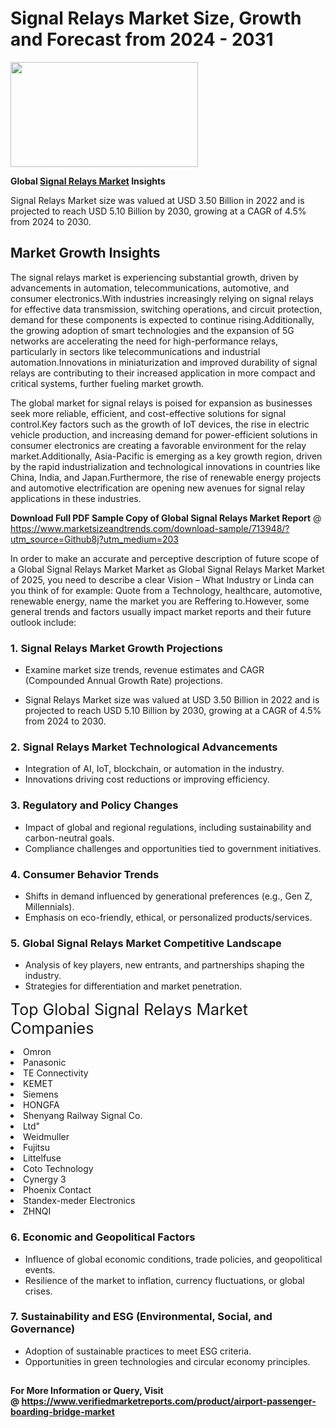 <H1>Signal Relays Market Size, Growth and Forecast from 2024 - 2031</H1><img class="aligncenter size-medium wp-image-584254" src="https://thirdeyenews.in/wp-content/uploads/2024/09/Global-Market-Research-300x168.jpeg" alt="" width="300" height="168" /><p><strong>Global&nbsp;<a href="https://www.marketsizeandtrends.com/download-sample/713948/?utm_source=Github8j?utm_medium=203">Signal Relays Market</a> Insights</strong></p><p>Signal Relays Market size was valued at USD 3.50 Billion in 2022 and is projected to reach USD 5.10 Billion by 2030, growing at a CAGR of 4.5% from 2024 to 2030.</p><p><h2>Market Growth Insights</h2> <p>The signal relays market is experiencing substantial growth, driven by advancements in automation, telecommunications, automotive, and consumer electronics.With industries increasingly relying on signal relays for effective data transmission, switching operations, and circuit protection, demand for these components is expected to continue rising.Additionally, the growing adoption of smart technologies and the expansion of 5G networks are accelerating the need for high-performance relays, particularly in sectors like telecommunications and industrial automation.Innovations in miniaturization and improved durability of signal relays are contributing to their increased application in more compact and critical systems, further fueling market growth.</p> <p>The global market for signal relays is poised for expansion as businesses seek more reliable, efficient, and cost-effective solutions for signal control.Key factors such as the growth of IoT devices, the rise in electric vehicle production, and increasing demand for power-efficient solutions in consumer electronics are creating a favorable environment for the relay market.Additionally, Asia-Pacific is emerging as a key growth region, driven by the rapid industrialization and technological innovations in countries like China, India, and Japan.Furthermore, the rise of renewable energy projects and automotive electrification are opening new avenues for signal relay applications in these industries.</p> <p><span class=""><strong>Download Full PDF Sample Copy of Global Signal Relays Market Report</strong> @ <a href="https://www.marketsizeandtrends.com/download-sample/713948/?utm_source=Github8j?utm_medium=203" target="_blank">https://www.marketsizeandtrends.com/download-sample/713948/?utm_source=Github8j?utm_medium=203</a></span></p><p>In order to make an accurate and perceptive description of future scope of a Global&nbsp;Signal Relays Market Market as Global&nbsp;Signal Relays Market Market of 2025, you need to describe a clear Vision &ndash; What Industry or Linda can you think of for example: Quote from a Technology, healthcare, automotive, renewable energy, name the market you are Reffering to.However, some general trends and factors usually impact market reports and their future outlook include:</p><h3>1.&nbsp;<strong>Signal Relays Market Growth Projections</strong></h3><ul><li>Examine market size trends, revenue estimates and CAGR (Compounded Annual Growth Rate) projections.</li><li><p>Signal Relays Market size was valued at USD 3.50 Billion in 2022 and is projected to reach USD 5.10 Billion by 2030, growing at a CAGR of 4.5% from 2024 to 2030.</p></li></ul><h3>2.&nbsp;<strong>Signal Relays Market Technological Advancements</strong></h3><ul><li>Integration of AI, IoT, blockchain, or automation in the industry.</li><li>Innovations driving cost reductions or improving efficiency.</li></ul><h3>3.&nbsp;<strong>Regulatory and Policy Changes</strong></h3><ul><li>Impact of global and regional regulations, including sustainability and carbon-neutral goals.</li><li>Compliance challenges and opportunities tied to government initiatives.</li></ul><h3>4.&nbsp;<strong>Consumer Behavior Trends</strong></h3><ul><li>Shifts in demand influenced by generational preferences (e.g., Gen Z, Millennials).</li><li>Emphasis on eco-friendly, ethical, or personalized products/services.</li></ul><h3>5.&nbsp;<strong>Global Signal Relays Market Competitive Landscape</strong></h3><ul><li>Analysis of key players, new entrants, and partnerships shaping the industry.</li><li>Strategies for differentiation and market penetration.</li></ul><p data-pm-slice="1 1 []"><span style="color: inherit; font-family: inherit; font-size: 25px;">Top Global Signal Relays Market Companies</span></p><div class="" data-test-id=""><p><li>Omron</li><li> Panasonic</li><li> TE Connectivity</li><li> KEMET</li><li> Siemens</li><li> HONGFA</li><li> Shenyang Railway Signal Co.</li><li> Ltd"</li><li> Weidmuller</li><li> Fujitsu</li><li> Littelfuse</li><li> Coto Technology</li><li> Cynergy 3</li><li> Phoenix Contact</li><li> Standex-meder Electronics</li><li> ZHNQI</li></p></div><h3>6.&nbsp;<strong>Economic and Geopolitical Factors</strong></h3><ul><li>Influence of global economic conditions, trade policies, and geopolitical events.</li><li>Resilience of the market to inflation, currency fluctuations, or global crises.</li></ul><h3>7.&nbsp;<strong>Sustainability and ESG (Environmental, Social, and Governance)</strong></h3><ul><li>Adoption of sustainable practices to meet ESG criteria.</li><li>Opportunities in green technologies and circular economy principles.</li></ul><h2><strong style="font-size: 14px;">For More Information or Query, Visit @&nbsp;</strong><a style="background-color: #ffffff; font-size: 14px;" href="https://www.marketsizeandtrends.com/report/signal-relays-market/" target="_blank">https://www.verifiedmarketreports.com/product/airport-passenger-boarding-bridge-market</a></h2>